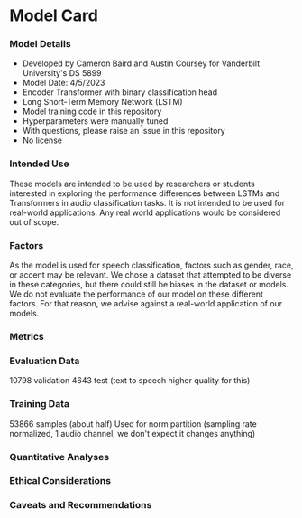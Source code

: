 # Model Card

### Model Details
- Developed by Cameron Baird and Austin Coursey for Vanderbilt University's DS 5899
- Model Date: 4/5/2023
- Encoder Transformer with binary classification head
- Long Short-Term Memory Network (LSTM)
- Model training code in this repository
- Hyperparameters were manually tuned
- With questions, please raise an issue in this repository
- No license

### Intended Use
These models are intended to be used by researchers or students interested in exploring the performance differences between LSTMs and Transformers in audio classification tasks. It is not intended to be used for real-world applications. Any real world applications would be considered out of scope.

### Factors
As the model is used for speech classification, factors such as gender, race, or accent may be relevant. We chose a dataset that attempted to be diverse in these categories, but there could still be biases in the dataset or models. We do not evaluate the performance of our model on these different factors. For that reason, we advise against a real-world application of our models.

### Metrics


### Evaluation Data
10798 validation
4643 test (text to speech higher quality for this)

### Training Data
53866 samples (about half)
Used for norm partition (sampling rate normalized, 1 audio channel, we don't expect it changes anything)

### Quantitative Analyses


### Ethical Considerations


### Caveats and Recommendations

